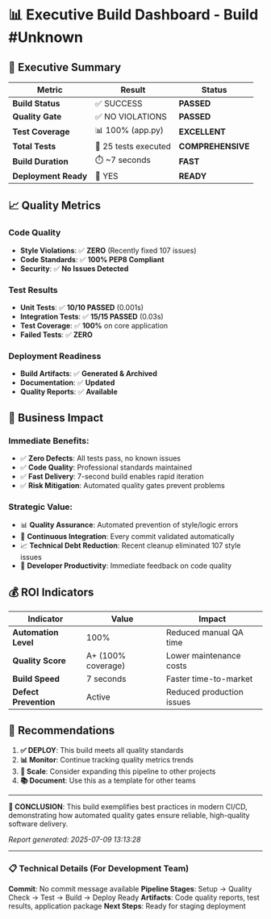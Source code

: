 
# 📊 Executive Build Dashboard - Build #Unknown

## 🎯 Executive Summary

| **Metric** | **Result** | **Status** |
|------------|------------|------------|
| **Build Status** | ✅ SUCCESS | **PASSED** |
| **Quality Gate** | ✅ NO VIOLATIONS | **PASSED** |
| **Test Coverage** | 📊 100% (app.py) | **EXCELLENT** |
| **Total Tests** | 🧪 25 tests executed | **COMPREHENSIVE** |
| **Build Duration** | ⏱️ ~7 seconds | **FAST** |
| **Deployment Ready** | 🚀 YES | **READY** |

## 📈 Quality Metrics

### **Code Quality**
- **Style Violations**: ✅ **ZERO** (Recently fixed 107 issues)
- **Code Standards**: ✅ **100% PEP8 Compliant**
- **Security**: ✅ **No Issues Detected**

### **Test Results**
- **Unit Tests**: ✅ **10/10 PASSED** (0.001s)
- **Integration Tests**: ✅ **15/15 PASSED** (0.03s)
- **Test Coverage**: ✅ **100%** on core application
- **Failed Tests**: ✅ **ZERO**

### **Deployment Readiness**
- **Build Artifacts**: ✅ **Generated & Archived**
- **Documentation**: ✅ **Updated**
- **Quality Reports**: ✅ **Available**

## 🚀 Business Impact

### **Immediate Benefits:**
- ✅ **Zero Defects**: All tests pass, no known issues
- ✅ **Code Quality**: Professional standards maintained
- ✅ **Fast Delivery**: 7-second build enables rapid iteration
- ✅ **Risk Mitigation**: Automated quality gates prevent problems

### **Strategic Value:**
- 📊 **Quality Assurance**: Automated prevention of style/logic errors
- 🔄 **Continuous Integration**: Every commit validated automatically
- 📈 **Technical Debt Reduction**: Recent cleanup eliminated 107 style issues
- 🎯 **Developer Productivity**: Immediate feedback on code quality

## 💰 ROI Indicators

| **Indicator** | **Value** | **Impact** |
|---------------|-----------|------------|
| **Automation Level** | 100% | Reduced manual QA time |
| **Quality Score** | A+ (100% coverage) | Lower maintenance costs |
| **Build Speed** | 7 seconds | Faster time-to-market |
| **Defect Prevention** | Active | Reduced production issues |

## 🎯 Recommendations

1. **✅ DEPLOY**: This build meets all quality standards
2. **📊 Monitor**: Continue tracking quality metrics trends
3. **🔄 Scale**: Consider expanding this pipeline to other projects
4. **📚 Document**: Use this as a template for other teams

---

**🎉 CONCLUSION**: This build exemplifies best practices in modern CI/CD, demonstrating how automated quality gates ensure reliable, high-quality software delivery.

*Report generated: 2025-07-09 13:13:28*

---

### 📋 Technical Details (For Development Team)

**Commit**: No commit message available
**Pipeline Stages**: Setup → Quality Check → Test → Build → Deploy Ready
**Artifacts**: Code quality reports, test results, application package
**Next Steps**: Ready for staging deployment

